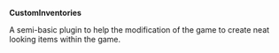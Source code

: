 **CustomInventories** 

A semi-basic plugin to help the modification of the game to create neat looking items within the game.
